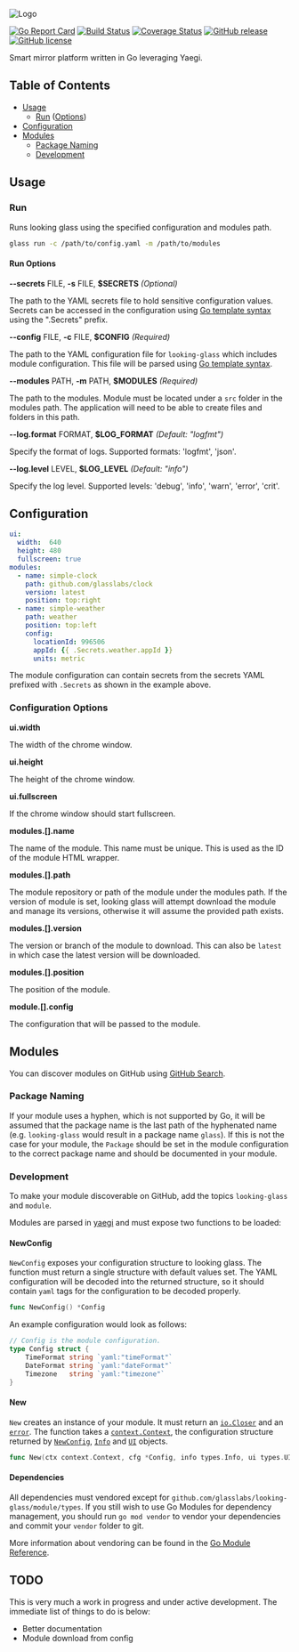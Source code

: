 ![Logo](http://svg.wiersma.co.za/glasslabs/looking-glass)

[![Go Report Card](https://goreportcard.com/badge/github.com/glasslabs/looking-glass)](https://goreportcard.com/report/github.com/glasslabs/looking-glass)
[![Build Status](https://travis-ci.com/glasslabs/looking-glass.svg?branch=master)](https://travis-ci.com/glasslabs/looking-glass)
[![Coverage Status](https://coveralls.io/repos/github/glasslabs/looking-glass/badge.svg?branch=master)](https://coveralls.io/github/glasslabs/looking-glass?branch=master)
[![GitHub release](https://img.shields.io/github/release/glasslabs/looking-glass.svg)](https://github.com/glasslabs/looking-glass/releases)
[![GitHub license](https://img.shields.io/badge/license-MIT-blue.svg)](https://raw.githubusercontent.com/glasslabs/looking-glass/master/LICENSE)

Smart mirror platform written in Go leveraging Yaegi.

## Table of Contents
* [Usage](#usage)
    * [Run](#run) ([Options](#run-options))
* [Configuration](#configuration)
* [Modules](#modules)
    * [Package Naming](#package-naming)
    * [Development](#development)

## Usage

### Run

Runs looking glass using the specified configuration and modules path.

```bash
glass run -c /path/to/config.yaml -m /path/to/modules
```

#### Run Options

**--secrets** FILE, **-s** FILE, **$SECRETS** *(Optional)*

The path to the YAML secrets file to hold sensitive configuration values. Secrets can be accessed in the 
configuration using [Go template syntax](https://golang.org/pkg/text/template/) using the ".Secrets" prefix.

**--config** FILE, **-c** FILE, **$CONFIG** *(Required)*

The path to the YAML configuration file for `looking-glass` which includes module configuration. 
This file will be parsed using [Go template syntax](https://golang.org/pkg/text/template/). 

**--modules** PATH, **-m** PATH, **$MODULES** *(Required)*

The path to the modules. Module must be located under a `src` folder in the modules path.
The application will need to be able to create files and folders in this path. 

**--log.format** FORMAT, **$LOG_FORMAT** *(Default: "logfmt")*

Specify the format of logs. Supported formats: 'logfmt', 'json'.

**--log.level** LEVEL, **$LOG_LEVEL** *(Default: "info")*

Specify the log level. Supported levels: 'debug', 'info', 'warn', 'error', 'crit'.

## Configuration

```yaml
ui:
  width:  640
  height: 480
  fullscreen: true
modules:
  - name: simple-clock
    path: github.com/glasslabs/clock
    version: latest
    position: top:right
  - name: simple-weather
    path: weather
    position: top:left
    config:
      locationId: 996506
      appId: {{ .Secrets.weather.appId }}
      units: metric
```

The module configuration can contain secrets from the secrets YAML prefixed with `.Secrets`
as shown in the example above.

### Configuration Options

**ui.width**

The width of the chrome window.

**ui.height**

The height of the chrome window.

**ui.fullscreen**

If the chrome window should start fullscreen.

**modules.[].name**

The name of the module. This name must be unique. This is used as the ID of the module HTML wrapper.

**modules.[].path**

The module repository or path of the module under the modules path. If the version of module
is set, looking glass will attempt download the module and manage its versions, otherwise it will
assume the provided path exists.

**modules.[].version**

The version or branch of the module to download. This can also be `latest` in which case the latest version will be
downloaded.

**modules.[].position**

The position of the module.

**module.[].config**

The configuration that will be passed to the module.

## Modules

You can discover modules on GitHub using [GitHub Search](https://github.com/search?q=topic%3Alooking-glass+topic%3Amodule+language%3AGo&ref=simplesearch).

### Package Naming

If your module uses a hyphen, which is not supported by Go, it will be assumed that the package name is the
last path of the hyphenated name (e.g. `looking-glass` would result in a package name `glass`). If this is not
the case for your module, the `Package` should be set in the module configuration to the correct package name and
should be documented in your module.

### Development

To make your module discoverable on GitHub, add the topics `looking-glass` and `module`.

Modules are parsed in [yaegi](http://github.com/traefik/yaegi) and must expose two functions to be loaded:

#### NewConfig

`NewConfig` exposes your configuration structure to looking glass. The function must return
a single structure with default values set. The YAML configuration will be decoded into
the returned structure, so it should contain `yaml` tags for the configuration to be decoded
properly.  

```go
func NewConfig() *Config 
```

An example configuration would look as follows:

```go
// Config is the module configuration.
type Config struct {
	TimeFormat string `yaml:"timeFormat"`
	DateFormat string `yaml:"dateFormat"`
	Timezone   string `yaml:"timezone"`
}
```

#### New

`New` creates an instance of your module. It must return an [`io.Closer`](https://golang.org/pkg/io/#Closer) and an [`error`](https://golang.org/pkg/builtin/#error).
The function takes a [`context.Context`](https://golang.org/pkg/context/#Context), the configuration structure returned by [`NewConfig`](#newconfig),
[`Info`](https://pkg.go.dev/github.com/glasslabs/looking-glass/module/types#Info) and [`UI`](https://pkg.go.dev/github.com/glasslabs/looking-glass/module/types#UI) objects.

```go
func New(ctx context.Context, cfg *Config, info types.Info, ui types.UI) (io.Closer, error)
```

#### Dependencies

All dependencies must vendored except for `github.com/glasslabs/looking-glass/module/types`. 
If you still wish to use Go Modules for dependency management, you should run `go mod vendor` to 
vendor your dependencies and commit your `vendor` folder to git.

More information about vendoring can be found in the [Go Module Reference](https://golang.org/ref/mod#vendoring).

## TODO

This is very much a work in progress and under active development. The immediate list of
things to do is below:

* Better documentation
* Module download from config
